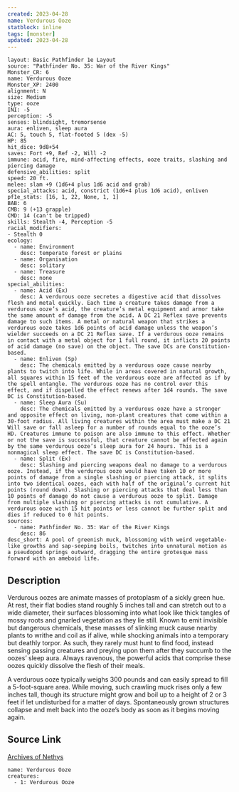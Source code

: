 ```yaml
---
created: 2023-04-28
name: Verdurous Ooze
statblock: inline
tags: [monster]
updated: 2023-04-28
---
```

```statblock
layout: Basic Pathfinder 1e Layout
source: "Pathfinder No. 35: War of the River Kings"
Monster_CR: 6
name: Verdurous Ooze
Monster_XP: 2400
alignment: N
size: Medium
type: ooze
INI: -5
perception: -5
senses: blindsight, tremorsense
aura: enliven, sleep aura
AC: 5, touch 5, flat-footed 5 (dex -5)
HP: 85
hit_dice: 9d8+54
saves: Fort +9, Ref -2, Will -2
immune: acid, fire, mind-affecting effects, ooze traits, slashing and piercing damage
defensive_abilities: split
speed: 20 ft.
melee: slam +9 (1d6+4 plus 1d6 acid and grab)
special_attacks: acid, constrict (1d6+4 plus 1d6 acid), enliven
pf1e_stats: [16, 1, 22, None, 1, 1]
BAB: 6
CMB: 9 (+13 grapple)
CMD: 14 (can't be tripped)
skills: Stealth -4, Perception -5
racial_modifiers:
- Stealth 0
ecology:
  - name: Environment
    desc: temperate forest or plains
  - name: Organisation
    desc: solitary
  - name: Treasure
    desc: none
special_abilities:
  - name: Acid (Ex)
    desc: A verdurous ooze secretes a digestive acid that dissolves flesh and metal quickly. Each time a creature takes damage from a verdurous ooze’s acid, the creature’s metal equipment and armor take the same amount of damage from the acid. A DC 21 Reflex save prevents damage to such items. A metal or natural weapon that strikes a verdurous ooze takes 1d6 points of acid damage unless the weapon’s wielder succeeds on a DC 21 Reflex save. If a verdurous ooze remains in contact with a metal object for 1 full round, it inflicts 20 points of acid damage (no save) on the object. The save DCs are Constitution-based.
  - name: Enliven (Sp)
    desc: The chemicals emitted by a verdurous ooze cause nearby plants to twitch into life. While in areas covered in natural growth, all squares within 15 feet of the verdurous ooze are affected as if by the spell entangle. The verdurous ooze has no control over this effect, and if dispelled the effect renews after 1d4 rounds. The save DC is Constitution-based.
  - name: Sleep Aura (Su)
    desc: The chemicals emitted by a verdurous ooze have a stronger and opposite effect on living, non-plant creatures that come within a 30-foot radius. All living creatures within the area must make a DC 21 Will save or fall asleep for a number of rounds equal to the ooze’s HD. Creatures immune to poison are also immune to this effect. Whether or not the save is successful, that creature cannot be affected again by the same verdurous ooze’s sleep aura for 24 hours. This is a nonmagical sleep effect. The save DC is Constitution-based.
  - name: Split (Ex)
    desc: Slashing and piercing weapons deal no damage to a verdurous ooze. Instead, if the verdurous ooze would have taken 10 or more points of damage from a single slashing or piercing attack, it splits into two identical oozes, each with half of the original’s current hit points (round down). Slashing or piercing attacks that deal less than 10 points of damage do not cause a verdurous ooze to split. Damage from multiple slashing or piercing attacks is not cumulative. A verdurous ooze with 15 hit points or less cannot be further split and dies if reduced to 0 hit points.
sources:
  - name: Pathfinder No. 35: War of the River Kings
    desc: 86
desc_short: A pool of greenish muck, blossoming with weird vegetable-like growths and sap-seeping boils, twitches into unnatural motion as a pseudopod springs outward, dragging the entire grotesque mass forward with an ameboid life.
```
## Description
Verdurous oozes are animate masses of protoplasm of a sickly green hue. At rest, their flat bodies stand roughly 5 inches tall and can stretch out to a wide diameter, their surfaces blossoming into what look like thick tangles of mossy roots and gnarled vegetation as they lie still. Known to emit invisible but dangerous chemicals, these masses of slinking muck cause nearby plants to writhe and coil as if alive, while shocking animals into a temporary but deathly torpor. As such, they rarely must hunt to find food, instead sensing passing creatures and preying upon them after they succumb to the oozes’ sleep aura. Always ravenous, the powerful acids that comprise these oozes quickly dissolve the flesh of their meals.

A verdurous ooze typically weighs 300 pounds and can easily spread to fill a 5-foot-square area. While moving, such crawling muck rises only a few inches tall, though its structure might grow and boil up to a height of 2 or 3 feet if let undisturbed for a matter of days. Spontaneously grown structures collapse and melt back into the ooze’s body as soon as it begins moving again.
## Source Link
[Archives of Nethys](https://aonprd.com/MonsterDisplay.aspx?ItemName=Verdurous%20Ooze)
```encounter-table
name: Verdurous Ooze
creatures:
  - 1: Verdurous Ooze
```
